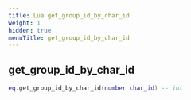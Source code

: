 ```yaml
---
title: Lua get_group_id_by_char_id
weight: 1
hidden: true
menuTitle: get_group_id_by_char_id
---
```

## get_group_id_by_char_id
```lua
eq.get_group_id_by_char_id(number char_id) -- int
```